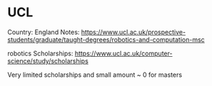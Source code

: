 # UCL

Country: England
Notes: https://www.ucl.ac.uk/prospective-students/graduate/taught-degrees/robotics-and-computation-msc

robotics
Scholarships: https://www.ucl.ac.uk/computer-science/study/scholarships

Very limited scholarships and small amount ~ 0 for masters